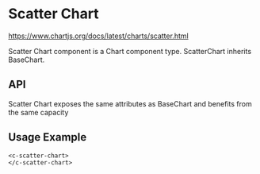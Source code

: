 # Scatter Chart

https://www.chartjs.org/docs/latest/charts/scatter.html

Scatter Chart component is a Chart component type.
ScatterChart inherits BaseChart.

## API

Scatter Chart exposes the same attributes as BaseChart and benefits from the same capacity

## Usage Example

```
<c-scatter-chart>
</c-scatter-chart>
```
